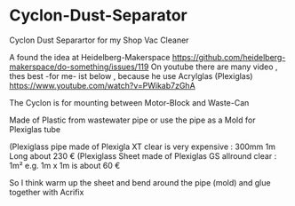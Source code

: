 # Cyclon-Dust-Separator
Cyclon Dust Separartor for my Shop Vac Cleaner 

A found the idea at Heidelberg-Makerspace
    https://github.com/heidelberg-makerspace/do-something/issues/119
On youtube there are many video , thes best -for me- ist below , because he use Acrylglas (Plexiglas)
    https://www.youtube.com/watch?v=PWikab7zGhA

The Cyclon is for mounting between Motor-Block and Waste-Can

Made of Plastic from wastewater pipe or use the pipe as a Mold for Plexiglas tube

  (Plexiglass pipe made of Plexigla XT clear is very expensive : 300mm 1m Long about 230 €
  (Plexiglass Sheet made of Plexiglas GS allround clear : 1m² e.g. 1m x 1m is about 60 €
  
  So I think warm up the sheet and bend around the pipe (mold) 
  and glue together with Acrifix
  
